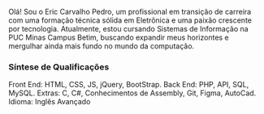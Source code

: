 Olá! Sou o Eric Carvalho Pedro, um profissional em transição de carreira com uma formação técnica sólida em Eletrônica e uma paixão crescente por tecnologia. Atualmente, estou cursando Sistemas de Informação na PUC Minas Campus Betim, buscando expandir meus horizontes e mergulhar ainda mais fundo no mundo da computação.

### Síntese de Qualificações
Front End: HTML, CSS, JS, jQuery, BootStrap.
Back End: PHP, API, SQL, MySQL.
Extras: C, C#, Conhecimentos de Assembly, Git, Figma, AutoCad.
Idioma: Inglês Avançado
